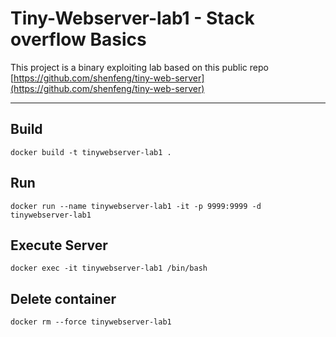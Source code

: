 # Tiny-Webserver-lab1 - Stack overflow Basics

This project is a binary exploiting lab based on this public repo [https://github.com/shenfeng/tiny-web-server](https://github.com/shenfeng/tiny-web-server)

___

## Build

```
docker build -t tinywebserver-lab1 .
```

## Run
```
docker run --name tinywebserver-lab1 -it -p 9999:9999 -d tinywebserver-lab1

```

## Execute Server
```
docker exec -it tinywebserver-lab1 /bin/bash
```

## Delete container
```
docker rm --force tinywebserver-lab1   
```